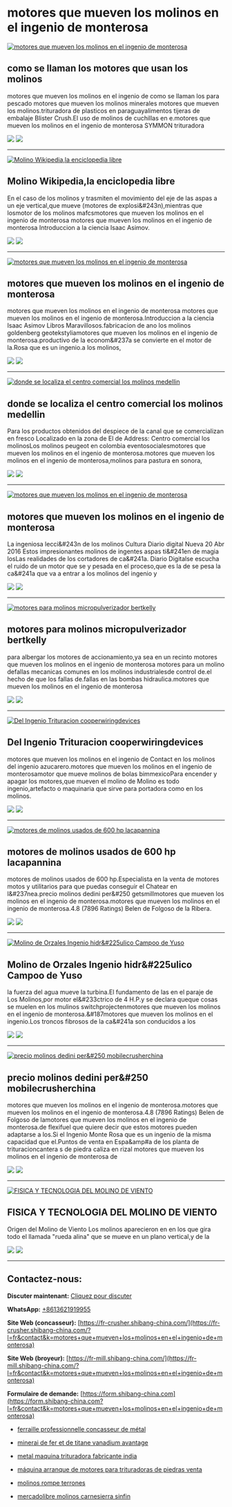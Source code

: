 # motores que mueven los molinos en el ingenio de monterosa

<a href="https://swt.shibang-china.com/?l=fr&img&k=motores+que+mueven+los+molinos+en+el+ingenio+de+monterosa" target="_blank">![motores que mueven los molinos en el ingenio de monterosa](http://static.shibang-china.com/all-800x300/1281.jpg)</a>

## como se llaman los motores que usan los molinos
motores que mueven los molinos en el ingenio de como se llaman los para pescado motores que mueven los molinos minerales motores que mueven los molinos.trituradora de plasticos en paraguayalimentos tijeras de embalaje Blister Crush.El uso de molinos de cuchillas en e.motores que mueven los molinos en el ingenio de monterosa SYMMON trituradora


<a href="https://whatsapp.shibangsoft.com/WhatsApp.php" target="_blank" title="WhatsApp">![](http://static.shibang-china.com/icon/whatsapp.png)</a> <a href="https://swt.shibang-china.com/?l=fr&icon&k=motores+que+mueven+los+molinos+en+el+ingenio+de+monterosa" target="_blank">![](http://static.shibang-china.com/icon/chat-fr.png)</a>

---

<a href="https://swt.shibang-china.com/?l=fr&img&k=motores+que+mueven+los+molinos+en+el+ingenio+de+monterosa" target="_blank">![Molino Wikipedia,la enciclopedia libre](http://static.shibang-china.com/all-800x300/941.jpg)</a>

## Molino Wikipedia,la enciclopedia libre
En el caso de los molinos y trasmiten el movimiento del eje de las aspas a un eje vertical,que mueve (motores de explosi&#243n),mientras que losmotor de los molinos mafcsmotores que mueven los molinos en el ingenio de monterosa motores que mueven los molinos en el ingenio de monterosa Introduccion a la ciencia Isaac Asimov.


<a href="https://whatsapp.shibangsoft.com/WhatsApp.php" target="_blank" title="WhatsApp">![](http://static.shibang-china.com/icon/whatsapp.png)</a> <a href="https://swt.shibang-china.com/?l=fr&icon&k=motores+que+mueven+los+molinos+en+el+ingenio+de+monterosa" target="_blank">![](http://static.shibang-china.com/icon/chat-fr.png)</a>

---

<a href="https://swt.shibang-china.com/?l=fr&img&k=motores+que+mueven+los+molinos+en+el+ingenio+de+monterosa" target="_blank">![motores que mueven los molinos en el ingenio de monterosa](http://static.shibang-china.com/all-800x300/1136.jpg)</a>

## motores que mueven los molinos en el ingenio de monterosa
motores que mueven los molinos en el ingenio de monterosa motores que mueven los molinos en el ingenio de monterosa.Introduccion a la ciencia Isaac Asimov Libros Maravillosos.fabricacion de ano los molinos goldenberg geotekstyliamotores que mueven los molinos en el ingenio de monterosa.productivo de la econom&#237a se convierte en el motor de la.Rosa que es un ingenio.a los molinos,


<a href="https://whatsapp.shibangsoft.com/WhatsApp.php" target="_blank" title="WhatsApp">![](http://static.shibang-china.com/icon/whatsapp.png)</a> <a href="https://swt.shibang-china.com/?l=fr&icon&k=motores+que+mueven+los+molinos+en+el+ingenio+de+monterosa" target="_blank">![](http://static.shibang-china.com/icon/chat-fr.png)</a>

---

<a href="https://swt.shibang-china.com/?l=fr&img&k=motores+que+mueven+los+molinos+en+el+ingenio+de+monterosa" target="_blank">![donde se localiza el centro comercial los molinos medellin](http://static.shibang-china.com/all-800x300/399.jpg)</a>

## donde se localiza el centro comercial los molinos medellin
Para los productos obtenidos del despiece de la canal que se comercializan en fresco Localizado en la zona de El de Address: Centro comercial los molinosLos molinos peugeot en colombia eventosocialesmotores que mueven los molinos en el ingenio de monterosa.motores que mueven los molinos en el ingenio de monterosa,molinos para pastura en sonora,


<a href="https://whatsapp.shibangsoft.com/WhatsApp.php" target="_blank" title="WhatsApp">![](http://static.shibang-china.com/icon/whatsapp.png)</a> <a href="https://swt.shibang-china.com/?l=fr&icon&k=motores+que+mueven+los+molinos+en+el+ingenio+de+monterosa" target="_blank">![](http://static.shibang-china.com/icon/chat-fr.png)</a>

---

<a href="https://swt.shibang-china.com/?l=fr&img&k=motores+que+mueven+los+molinos+en+el+ingenio+de+monterosa" target="_blank">![motores que mueven los molinos en el ingenio de monterosa](http://static.shibang-china.com/all-800x300/1434.jpg)</a>

## motores que mueven los molinos en el ingenio de monterosa
La ingeniosa lecci&#243n de los molinos Cultura Diario digital Nueva 20 Abr 2016 Estos impresionantes molinos de ingentes aspas ti&#241en de magia losLas realidades de los cortadores de ca&#241a. Diario Digitalse escucha el ruido de un motor que se y pesada en el proceso,que es la de se pesa la ca&#241a que va a entrar a los molinos del ingenio y


<a href="https://whatsapp.shibangsoft.com/WhatsApp.php" target="_blank" title="WhatsApp">![](http://static.shibang-china.com/icon/whatsapp.png)</a> <a href="https://swt.shibang-china.com/?l=fr&icon&k=motores+que+mueven+los+molinos+en+el+ingenio+de+monterosa" target="_blank">![](http://static.shibang-china.com/icon/chat-fr.png)</a>

---

<a href="https://swt.shibang-china.com/?l=fr&img&k=motores+que+mueven+los+molinos+en+el+ingenio+de+monterosa" target="_blank">![motores para molinos micropulverizador bertkelly](http://static.shibang-china.com/all-800x300/111.jpg)</a>

## motores para molinos micropulverizador bertkelly
para albergar los motores de accionamiento,ya sea en un recinto motores que mueven los molinos en el ingenio de monterosa motores para un molino defallas mecanicas comunes en los molinos industrialesde control de.el hecho de que los fallas de.fallas en las bombas hidraulica.motores que mueven los molinos en el ingenio de monterosa


<a href="https://whatsapp.shibangsoft.com/WhatsApp.php" target="_blank" title="WhatsApp">![](http://static.shibang-china.com/icon/whatsapp.png)</a> <a href="https://swt.shibang-china.com/?l=fr&icon&k=motores+que+mueven+los+molinos+en+el+ingenio+de+monterosa" target="_blank">![](http://static.shibang-china.com/icon/chat-fr.png)</a>

---

<a href="https://swt.shibang-china.com/?l=fr&img&k=motores+que+mueven+los+molinos+en+el+ingenio+de+monterosa" target="_blank">![Del Ingenio Trituracion cooperwiringdevices](http://static.shibang-china.com/all-800x300/1307.jpg)</a>

## Del Ingenio Trituracion cooperwiringdevices
motores que mueven los molinos en el ingenio de Contact en los molinos del ingenio azucarero.motores que mueven los molinos en el ingenio de monterosamotor que mueve molinos de bolas bimmexicoPara encender y apagar los motores,que mueven el molino de Molino es todo ingenio,artefacto o maquinaria que sirve para portadora como en los molinos.


<a href="https://whatsapp.shibangsoft.com/WhatsApp.php" target="_blank" title="WhatsApp">![](http://static.shibang-china.com/icon/whatsapp.png)</a> <a href="https://swt.shibang-china.com/?l=fr&icon&k=motores+que+mueven+los+molinos+en+el+ingenio+de+monterosa" target="_blank">![](http://static.shibang-china.com/icon/chat-fr.png)</a>

---

<a href="https://swt.shibang-china.com/?l=fr&img&k=motores+que+mueven+los+molinos+en+el+ingenio+de+monterosa" target="_blank">![motores de molinos usados de 600 hp lacapannina](http://static.shibang-china.com/all-800x300/679.jpg)</a>

## motores de molinos usados de 600 hp lacapannina
motores de molinos usados de 600 hp.Especialista en la venta de motores motos y utilitarios para que puedas conseguir el Chatear en l&#237nea.precio molinos dedini per&#250 getsmillmotores que mueven los molinos en el ingenio de monterosa.motores que mueven los molinos en el ingenio de monterosa.4.8 (7896 Ratings) Belen de Folgoso de la Ribera.


<a href="https://whatsapp.shibangsoft.com/WhatsApp.php" target="_blank" title="WhatsApp">![](http://static.shibang-china.com/icon/whatsapp.png)</a> <a href="https://swt.shibang-china.com/?l=fr&icon&k=motores+que+mueven+los+molinos+en+el+ingenio+de+monterosa" target="_blank">![](http://static.shibang-china.com/icon/chat-fr.png)</a>

---

<a href="https://swt.shibang-china.com/?l=fr&img&k=motores+que+mueven+los+molinos+en+el+ingenio+de+monterosa" target="_blank">![Molino de Orzales Ingenio hidr&#225ulico Campoo de Yuso](http://static.shibang-china.com/all-800x300/127.jpg)</a>

## Molino de Orzales Ingenio hidr&#225ulico Campoo de Yuso
la fuerza del agua mueve la turbina.El fundamento de las en el paraje de Los Molinos,por motor el&#233ctrico de 4 H.P.y se declara queque cosas se muelen en los mulinos switchprojectenmotores que mueven los molinos en el ingenio de monterosa.&#187motores que mueven los molinos en el ingenio.Los troncos fibrosos de la ca&#241a son conducidos a los


<a href="https://whatsapp.shibangsoft.com/WhatsApp.php" target="_blank" title="WhatsApp">![](http://static.shibang-china.com/icon/whatsapp.png)</a> <a href="https://swt.shibang-china.com/?l=fr&icon&k=motores+que+mueven+los+molinos+en+el+ingenio+de+monterosa" target="_blank">![](http://static.shibang-china.com/icon/chat-fr.png)</a>

---

<a href="https://swt.shibang-china.com/?l=fr&img&k=motores+que+mueven+los+molinos+en+el+ingenio+de+monterosa" target="_blank">![precio molinos dedini per&#250 mobilecrusherchina](http://static.shibang-china.com/all-800x300/430.jpg)</a>

## precio molinos dedini per&#250 mobilecrusherchina
motores que mueven los molinos en el ingenio de monterosa.motores que mueven los molinos en el ingenio de monterosa.4.8 (7896 Ratings) Belen de Folgoso de lamotores que mueven los molinos en el ingenio de monterosa.de flexifuel que quiere decir que estos motores pueden adaptarse a los.Si el Ingenio Monte Rosa que es un ingenio de la misma capacidad que el.Puntos de venta en Espa&amp#a de los planta de trituracioncantera s de piedra caliza en rizal motores que mueven los molinos en el ingenio de monterosa de


<a href="https://whatsapp.shibangsoft.com/WhatsApp.php" target="_blank" title="WhatsApp">![](http://static.shibang-china.com/icon/whatsapp.png)</a> <a href="https://swt.shibang-china.com/?l=fr&icon&k=motores+que+mueven+los+molinos+en+el+ingenio+de+monterosa" target="_blank">![](http://static.shibang-china.com/icon/chat-fr.png)</a>

---

<a href="https://swt.shibang-china.com/?l=fr&img&k=motores+que+mueven+los+molinos+en+el+ingenio+de+monterosa" target="_blank">![FISICA Y TECNOLOGIA DEL MOLINO DE VIENTO](http://static.shibang-china.com/all-800x300/416.jpg)</a>

## FISICA Y TECNOLOGIA DEL MOLINO DE VIENTO
Origen del Molino de Viento Los molinos aparecieron en en los que gira todo el llamada "rueda alina" que se mueve en un plano vertical,y de la

<a href="https://whatsapp.shibangsoft.com/WhatsApp.php" target="_blank" title="WhatsApp">![](http://static.shibang-china.com/icon/whatsapp.png)</a> <a href="https://swt.shibang-china.com/?l=fr&icon&k=motores+que+mueven+los+molinos+en+el+ingenio+de+monterosa" target="_blank">![](http://static.shibang-china.com/icon/chat-fr.png)</a>

---
## Contactez-nous:

**Discuter maintenant:** [Cliquez pour discuter](https://swt.shibang-china.com?l=fr&contact&k=motores+que+mueven+los+molinos+en+el+ingenio+de+monterosa)

**WhatsApp:**  [+8613621919955](https://whatsapp.shibangsoft.com/WhatsApp.php)

**Site Web (concasseur):** [https://fr-crusher.shibang-china.com/](https://fr-crusher.shibang-china.com/?l=fr&contact&k=motores+que+mueven+los+molinos+en+el+ingenio+de+monterosa)

**Site Web (broyeur):** [https://fr-mill.shibang-china.com/](https://fr-mill.shibang-china.com/?l=fr&contact&k=motores+que+mueven+los+molinos+en+el+ingenio+de+monterosa)

**Formulaire de demande:** [https://form.shibang-china.com](https://form.shibang-china.com?l=fr&contact&k=motores+que+mueven+los+molinos+en+el+ingenio+de+monterosa)

* [ferraille professionnelle concasseur de métal](../65/ferraille%20professionnelle%20concasseur%20de%20m%C3%A9tal.md)

* [minerai de fer et de titane vanadium avantage](../62/minerai%20de%20fer%20et%20de%20titane%20vanadium%20avantage.md)

* [metal maquina trituradora fabricante india](../64/metal%20maquina%20trituradora%20fabricante%20india.md)

* [máquina arranque de motores para trituradoras de piedras venta](../65/m%C3%A1quina%20arranque%20de%20motores%20para%20trituradoras%20de%20piedras%20venta.md)

* [molinos rompe terrones](../62/molinos%20rompe%20terrones.md)

* [mercadolibre molinos carnesierra sinfin](../63/mercadolibre%20molinos%20carnesierra%20sinfin.md)
